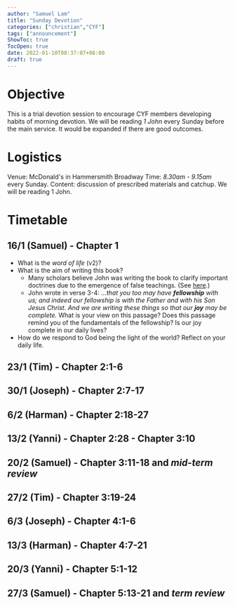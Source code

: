 ```yaml
---
author: "Samuel Lam"
title: "Sunday Devotion"
categories: ["christian","CYF"]
tags: ["announcement"]
ShowToc: true
TocOpen: true
date: 2022-01-10T00:37:07+08:00
draft: true
---
```


# Objective
This is a trial devotion session to encourage CYF members developing habits of morning devotion. We will be reading *1 John* every Sunday before the main service. It would be expanded if there are good outcomes.

# Logistics
Venue: McDonald's in Hammersmith Broadway
Time: *8.30am - 9.15am* every Sunday.
Content: discussion of prescribed materials and catchup. We will be reading 1 John.

# Timetable
## 16/1 (Samuel) - Chapter 1
- What is the *word of life* (v2)?
- What is the aim of writing this book?
    - Many scholars believe John was writing the book to clarify important doctrines due to the emergence of false teachings. (See [here](https://www.ccbiblestudy.org/New%20Testament/62%201John/62CT00.htm).)
    - John wrote in verse 3-4: *...that you too may have **fellowship** with us; and indeed our fellowship is with the Father and with his Son Jesus Christ. And we are writing these things so that our **joy** may be complete.* What is your view on this passage? Does this passage remind you of the fundamentals of the fellowship? Is our joy complete in our daily lives?
- How do we respond to God being the light of the world? Reflect on your daily life.

## 23/1 (Tim) - Chapter 2:1-6
## 30/1 (Joseph) - Chapter 2:7-17
## 6/2 (Harman) - Chapter 2:18-27
## 13/2 (Yanni) - Chapter 2:28 - Chapter 3:10
## 20/2 (Samuel) - Chapter 3:11-18 and *mid-term review*
## 27/2 (Tim) - Chapter 3:19-24
## 6/3 (Joseph) - Chapter 4:1-6
## 13/3 (Harman) - Chapter 4:7-21
## 20/3 (Yanni) - Chapter 5:1-12
## 27/3 (Samuel) - Chapter 5:13-21 and *term review*
